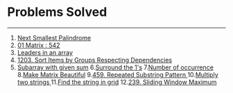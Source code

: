 # Problems Solved
-------------

1. [Next Smallest Palindrome](https://practice.geeksforgeeks.org/problems/next-smallest-palindrome4740/1)
2. [01 Matrix : 542](https://leetcode.com/problems/01-matrix/description/)
3. [Leaders in an array](https://practice.geeksforgeeks.org/problems/leaders-in-an-array-1587115620/1)
4. [1203. Sort Items by Groups Respecting Dependencies
](https://leetcode.com/problems/sort-items-by-groups-respecting-dependencies/description/)
5. [Subarray with given sum](https://practice.geeksforgeeks.org/problems/subarray-with-given-sum-1587115621/1)
6.[Surround the 1's](https://practice.geeksforgeeks.org/problems/surround-the-1s2505/1)
7.[Number of occurrence](https://practice.geeksforgeeks.org/problems/number-of-occurrence2259/1)
8.[Make Matrix Beautiful](https://practice.geeksforgeeks.org/problems/make-matrix-beautiful-1587115620/1)
9.[459. Repeated Substring Pattern
](https://leetcode.com/problems/repeated-substring-pattern/description/)
10.[Multiply two strings
](https://practice.geeksforgeeks.org/problems/multiply-two-strings/1)
11.[Find the string in grid]()
12.[239. Sliding Window Maximum
](https://leetcode.com/problems/sliding-window-maximum/description/)